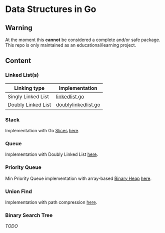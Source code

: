 # Data Structures in Go

## Warning

At the moment this **cannot** be considered a complete and/or safe package. This repo is only maintained as an educational/learning project.

## Content

### Linked List(s)

| Linking type       | Implementation                                                                                                              |
| ------------------ | --------------------------------------------------------------------------------------------------------------------------- |
| Singly Linked List | [linkedlist.go](https://github.com/BuriedInTheGround/datastructures/blob/master/linkedlist/linkedlist.go)                   |
| Doubly Linked List | [doublylinkedlist.go](https://github.com/BuriedInTheGround/datastructures/blob/master/doublylinkedlist/doublylinkedlist.go) |

### Stack

Implementation with Go [Slices](https://golang.org/ref/spec#Slice_types) [here](https://github.com/BuriedInTheGround/datastructures/blob/master/stack/stack.go).

### Queue

Implementation with Doubly Linked List [here](https://github.com/BuriedInTheGround/datastructures/blob/master/queue/queue.go).

### Priority Queue

Min Priority Queue implementation with array-based [Binary Heap](https://en.wikipedia.org/wiki/Binary_heap) [here](https://github.com/BuriedInTheGround/datastructures/blob/master/priorityqueue/minpq.go).

### Union Find

Implementation with path compression [here](https://github.com/BuriedInTheGround/datastructures/blob/master/unionfind/unionfind.go).

### Binary Search Tree

*TODO*
